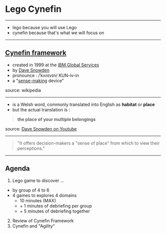 # Lego Cynefin

----------

* lego because you will use Lego
* cynefin because that's what we will focus on

----------

## [Cynefin framework](https://en.wikipedia.org/wiki/Cynefin_framework)

* created in 1999 at the [IBM Global Services](https://en.wikipedia.org/wiki/IBM_Global_Services)
* by [Dave Snowden](https://en.wikipedia.org/wiki/Dave_Snowden)
* pronounce : /ˈkʌnɪvɪn/ KUN-iv-in
* a "[sense-making](https://en.wikipedia.org/wiki/Sensemaking) device"

source: wikipedia

----------

* is a Welsh word, commonly translated into English as **habitat** or **place**
* but the actual translation is :

> **the place of your multiple belongings**

source: [Dave Snowden on Youtube](https://www.youtube.com/watch?v=N7oz366X0-8)

----------

> "It offers decision-makers a "sense of place" from which to view their perceptions."

----------

## Agenda

1. Lego game to discover ...
  * by group of 4 to 6
  * 4 games to explores 4 domains
     * 10 minutes (MAX)
	 * \+ 1 minutes of debriefing per group
	 * \+ 5 minutes of debriefing together
2. Review of Cynefin Framework
3. Cynefin and "Agility"
